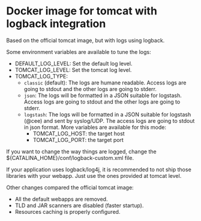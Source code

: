 # Docker image for tomcat with logback integration

Based on the official tomcat image, but with logs using logback.


Some environment variables are available to tune the logs:

* DEFAULT_LOG_LEVEL: Set the default log level.
* TOMCAT_LOG_LEVEL: Set the tomcat log level.
* TOMCAT_LOG_TYPE:
  * `classic` (default): The logs are humane readable. Access logs are going to stdout and the other logs are going to stderr.
  * `json`: The logs will be formatted in a JSON suitable for logstash. Access logs are going to stdout and the other logs are going to stderr.
  * `logstash`: The logs will be formatted in a JSON suitable for logstash (@cee) and sent by syslog/UDP. The access logs are going to stdout in json format. More variables are available for this mode:
    * TOMCAT_LOG_HOST: the target host
    * TOMCAT_LOG_PORT: the target port

If you want to change the way things are logged, change the ${CATALINA_HOME}/conf/logback-custom.xml file.

If your application uses logback/log4j, it is recommended to not ship those libraries with your webapp.
Just use the ones provided at tomcat level.

Other changes compared the official tomcat image:

* All the default webapps are removed.
* TLD and JAR scanners are disabled (faster startup).
* Resources caching is properly configured.
